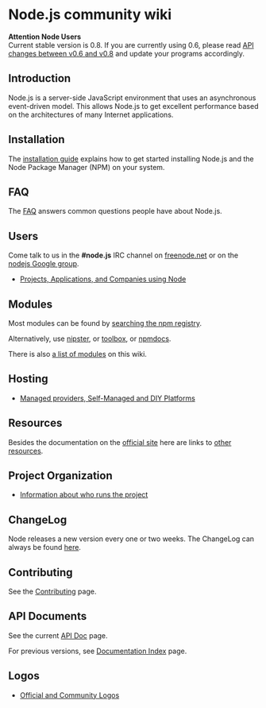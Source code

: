 # Node.js community wiki

**Attention Node Users**<br>Current stable version is 0.8. If you are currently using 0.6, please read [API changes between v0.6 and v0.8](https://github.com/joyent/node/wiki/API-changes-between-v0.6-and-v0.8) and update your programs accordingly.

## Introduction

Node.js is a server-side JavaScript environment that uses an asynchronous event-driven model. This allows Node.js to get excellent performance based on the architectures of many Internet applications.

## Installation

The [installation guide](https://github.com/joyent/node/wiki/Installation) explains how to get started installing Node.js and the Node Package Manager (NPM) on your system.

## FAQ

The [FAQ](https://github.com/ry/node/wiki/FAQ) answers common questions people have about Node.js.

## Users

Come talk to us in the **#node.js** IRC channel on [freenode.net](http://webchat.freenode.net/?channels=node.js&uio=d4) or on the [nodejs Google group](http://groups.google.com/group/nodejs).

* [Projects, Applications, and Companies using Node](https://github.com/ry/node/wiki/Projects,-Applications,-and-Companies-Using-Node)

## Modules

Most modules can be found by [searching the npm registry](http://search.npmjs.org/).

Alternatively, use [nipster](http://eirikb.github.com/nipster/), or [toolbox](http://toolbox.no.de/), or [npmdocs](http://npmdoc.nodejitsu.com/).

There is also [a list of modules](https://github.com/joyent/node/wiki/Modules) on this wiki.

## Hosting

* [Managed providers, Self-Managed and DIY Platforms](https://github.com/joyent/node/wiki/Node-Hosting)

## Resources

Besides the documentation on the [official site](http://nodejs.org) here are links to [other resources](https://github.com/ry/node/wiki/Resources).

## Project Organization

* [Information about who runs the project](https://github.com/ry/node/wiki/Project-Organization)

## ChangeLog

Node releases a new version every one or two weeks. The ChangeLog can always be found [here](https://github.com/joyent/node/blob/master/ChangeLog).

## Contributing

See the [Contributing](https://github.com/ry/node/wiki/Contributing) page.

## API Documents

See the current [API Doc](http://nodejs.org/api/) page.

For previous versions, see [Documentation Index](http://nodejs.org/docs) page.

## Logos

* [Official and Community Logos](https://github.com/joyent/node/wiki/Logos)